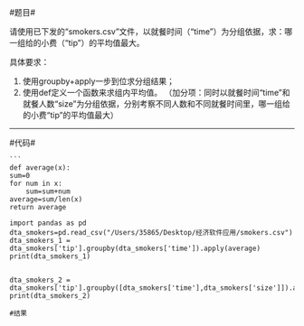 #题目#

请使用已下发的“smokers.csv”文件，以就餐时间（“time”）为分组依据，求：哪一组给的小费（“tip”）的平均值最大。

具体要求：

1. 使用groupby+apply一步到位求分组结果；
2. 使用def定义一个函数来求组内平均值。
（加分项：同时以就餐时间“time”和就餐人数“size”为分组依据，分别考察不同人数和不同就餐时间里，哪一组给的小费“tip”的平均值最大）

---

#代码#

    ```
    def average(x):
    sum=0
    for num in x:
        sum=sum+num
    average=sum/len(x)
    return average
    
    import pandas as pd
    dta_smokers=pd.read_csv("/Users/35865/Desktop/经济软件应用/smokers.csv")	
    dta_smokers_1 = dta_smokers['tip'].groupby(dta_smokers['time']).apply(average)
    print(dta_smokers_1)


    dta_smokers_2 = dta_smokers['tip'].groupby([dta_smokers['time'],dta_smokers['size']]).apply(average)
    print(dta_smokers_2)

   ```
#结果

